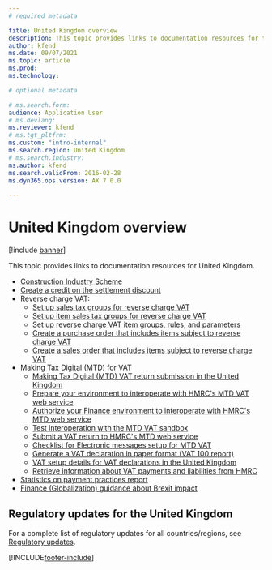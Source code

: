 ```yaml
---
# required metadata

title: United Kingdom overview
description: This topic provides links to documentation resources for the United Kingdom. 
author: kfend
ms.date: 09/07/2021
ms.topic: article
ms.prod: 
ms.technology: 

# optional metadata

# ms.search.form: 
audience: Application User
# ms.devlang: 
ms.reviewer: kfend
# ms.tgt_pltfrm: 
ms.custom: "intro-internal"
ms.search.region: United Kingdom
# ms.search.industry: 
ms.author: kfend
ms.search.validFrom: 2016-02-28
ms.dyn365.ops.version: AX 7.0.0

---
```


# United Kingdom overview

[!include [banner](../includes/banner.md)]

This topic provides links to documentation resources for United Kingdom. 

- [Construction Industry Scheme](emea-gbr-cis-construction-industry-scheme.md)
- [Create a credit on the settlement discount](tasks/gb-00009-credit-note-settlement-discount.md)
- Reverse charge VAT:
  - [Set up sales tax groups for reverse charge VAT](tasks/gb-00002-sales-tax-groups-reverse-charge-vat.md)
  - [Set up item sales tax groups for reverse charge VAT](tasks/gb-00002-item-sales-tax-groups-reverse-charge-vat.md)
  - [Set up reverse charge VAT item groups, rules, and parameters](tasks/gb-00002-reverse-charge-vat-item-groups.md)
  - [Create a purchase order that includes items subject to reverse charge VAT](tasks/purchase-order-reverse-charge-vat.md)
  - [Create a sales order that includes items subject to reverse charge VAT](tasks/gb-00002-sales-order.md)
- Making Tax Digital (MTD) for VAT
  - [Making Tax Digital (MTD) VAT return submission in the United Kingdom](emea-gbr-mtd-vat-integration.md)
  - [Prepare your environment to interoperate with HMRC's MTD VAT web service](emea-gbr-mtd-vat-integration-setup.md)
  - [Authorize your Finance environment to interoperate with HMRC's MTD web service](emea-gbr-mtd-vat-integration-authorization.md) 
  - [Test interoperation with the MTD VAT sandbox](emea-gbr-mtd-vat-integration-sandbox.md)
  - [Submit a VAT return to HMRC's MTD web service](emea-gbr-mtd-vat-integration-submission.md)
  - [Checklist for Electronic messages setup for MTD VAT](emea-gbr-mtd-vat-integration-em-setup-checklist.md)
  - [Generate a VAT declaration in paper format (VAT 100 report)](emea-gbr-mtd-vat-integration-vat100.md)
  - [VAT setup details for VAT declarations in the United Kingdom](emea-gbr-mtd-vat-integration-declaration.md )
  - [Retrieve information about VAT payments and liabilities from HMRC](emea-gbr-mtd-vat-integration-optional-scenarios.md)
- [Statistics on payment practices report](emea-gbr-statistics-on-payment-practices-report.md)
- [Finance (Globalization) guidance about Brexit impact](https://businesscenter.mbs.microsoft.com/#contentdetail/GuidanceBrexitImpact)

## Regulatory updates for the United Kingdom

For a complete list of regulatory updates for all countries/regions, see [Regulatory updates](regulatory-updates.md).


[!INCLUDE[footer-include](../../includes/footer-banner.md)]
